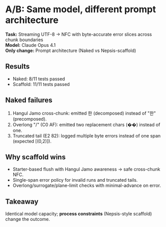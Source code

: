 # A/B: Same model, different prompt architecture

**Task:** Streaming UTF-8 → NFC with byte-accurate error slices across chunk boundaries  
**Model:** Claude Opus 4.1  
**Only change:** Prompt architecture (Naked vs Nepsis-scaffold)

## Results
- Naked: 8/11 tests passed
- Scaffold: 11/11 tests passed

## Naked failures
1. Hangul Jamo cross-chunk: emitted 한 (decomposed) instead of "한" (precomposed).
2. Overlong "/" (C0 AF): emitted two replacement chars (��) instead of one.
3. Truncated tail (E2 82): logged multiple byte errors instead of one span (expected [(0,2)]).

## Why scaffold wins
- Starter-based flush with Hangul Jamo awareness → safe cross-chunk NFC.
- Single-span error policy for invalid runs and truncated tails.
- Overlong/surrogate/plane-limit checks with minimal-advance on error.

## Takeaway
Identical model capacity; **process constraints** (Nepsis-style scaffold) change the outcome.
